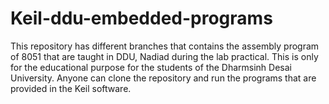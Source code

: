 # Keil-ddu-embedded-programs
This repository has different branches that contains the assembly program of 8051 that are taught in DDU, Nadiad during the lab practical. This is only for the educational purpose for the students of the Dharmsinh Desai University.  Anyone can clone the repository and run the programs that are provided in the Keil software.
